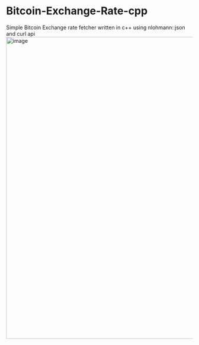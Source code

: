 # Bitcoin-Exchange-Rate-cpp
Simple Bitcoin Exchange rate fetcher written in c++ using nlohmann::json and curl api
<img width="1055" height="812" alt="image" src="https://github.com/user-attachments/assets/4860cbbf-1869-4310-9458-03148f402f47" />
